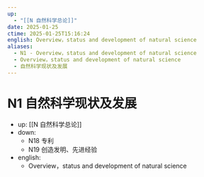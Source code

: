 ```yaml
---
up:
  - "[[N 自然科学总论]]"
date: 2025-01-25
ctime: 2025-01-25T15:16:24
english: Overview，status and development of natural science
aliases:
  - N1 - Overview，status and development of natural science
  - Overview，status and development of natural science
  - 自然科学现状及发展
---
```


# N1 自然科学现状及发展

- up: [[N 自然科学总论]]
- down:
	- N18 专利
	- N19 创造发明、先进经验
- english:
	- Overview，status and development of natural science
